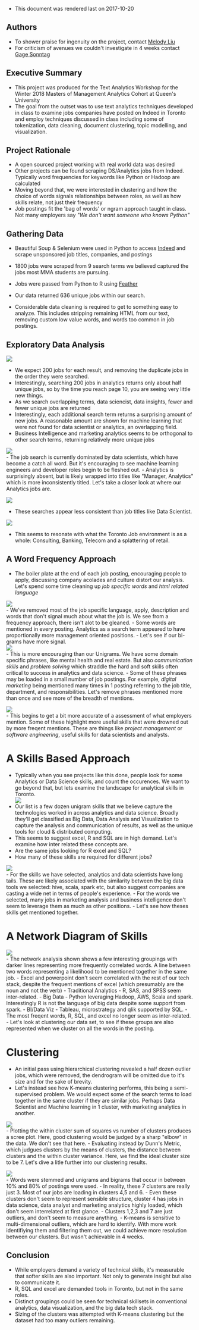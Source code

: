 -   This document was rendered last on 2017-10-20

Authors
-------

-   To shower praise for ingenuity on the project, contact [Melody Liu](https://www.linkedin.com/in/meifei-melody-liu/)
-   For criticism of avenues we couldn't investigate in 4 weeks contact [Gage Sonntag](https://www.linkedin.com/in/gage-sonntag/)

Executive Summary
-----------------

-   This project was produced for the Text Analytics Workshop for the Winter 2018 Masters of Management Analytics Cohort at Queen's University
-   The goal from the outset was to use text analytics techniques developed in class to examine jobs companies have posted on Indeed in Toronto and employ techniques discussed in class including some of tokenization, data cleaning, document clustering, topic modelling, and visualization.

Project Rationale
-----------------

-   A open sourced project working with real world data was desired
-   Other projects can be found scraping DS/Analytics jobs from Indeed. Typically word frequencies for keywords like Python or Hadoop are calculated
-   Moving beyond that, we were interested in clustering and how the choice of words signals relationships between roles, as well as how skills relate, not just their frequency
-   Job postings fit the 'bag of words' or ngram approach taught in class. Not many employers say *"We don't want someone who knows Python"*

Gathering Data
--------------

-   Beautiful Soup & Selenium were used in Python to access [Indeed](https://www.indeed.ca/jobs?q=analytics&l=Toronto&start=10 "Indeed:Analytics Jobs in Toronto") and scrape unsponsored job titles, companies, and postings
-   1800 jobs were scraped from 9 search terms we believed captured the jobs most MMA students are pursuing.
-   Jobs were passed from Python to R using [Feather](https://blog.rstudio.com/2016/03/29/feather/ "Feather: A Fast On-Disk Format for Data Frames for R and Python, powered by Apache Arrow")

-   Our data returned 636 unique jobs within our search.
-   Considerable data cleaning is required to get to something easy to analyze. This includes stripping remaining HTML from our text, removing custom low value words, and words too common in job postings.

Exploratory Data Analysis
-------------------------

<img src="Figs/unique postings by search-1.png" style="display: block; margin: auto;" />

-   We expect 200 jobs for each result, and removing the duplicate jobs in the order they were searched.
-   Interestingly, searching 200 jobs in analytics returns only about half unique jobs, so by the time you reach page 10, you are seeing very little new things.
-   As we search overlapping terms, data sciencist, data insights, fewer and fewer unique jobs are returned
-   Interestingly, each additional search term returns a surprising amount of new jobs. A reasonable amount are shown for machine learning that were not found for data scientist or analytics, an overlapping field.
-   Business Intelligence and marketing analytics seems to be orthogonal to other search terms, returning relatively more unique jobs

<img src="Figs/most frequent titles-1.png" style="display: block; margin: auto;" /> - The job search is currently dominated by data scientists, which have become a catch all word. But it's encouraging to see machine learning engineers and developer roles begin to be fleshed out. - Analytics is surprisingly absent, but is likely wrapped into titles like "Manager, Analytics" which is more inconsistently titled. Let's take a closer look at where our Analytics jobs are.

<img src="Figs/most frequent analytics titles-1.png" style="display: block; margin: auto;" />

-   These searches appear less consistent than job titles like Data Scientist.

<img src="Figs/most frequent companies-1.png" style="display: block; margin: auto;" />

-   This seems to resonate with what the Toronto Job environment is as a whole: Consulting, Banking, Telecom and a splattering of retail.

A Word Frequency Approach
-------------------------

-   The boiler plate at the end of each job posting, encouraging people to apply, discussing company acolades and culture distort our analysis. Let's spend some time cleaning up *job specific words* and *html related language*

<img src="Figs/unigrams count-1.png" style="display: block; margin: auto;" /> - We've removed most of the job specific language, apply, description and words that don't signal much about what the job is. We see from a frequency approach, there isn't alot to be gleaned. - Some words are mentioned in every posting. Analytics as a search term appeared to have proportionally more management oriented positions. - Let's see if our bi-grams have more signal. <img src="Figs/bigrams count-1.png" style="display: block; margin: auto;" /> - This is more encouraging than our Unigrams. We have some domain specific phrases, like mental health and real estate. But also *communication skills* and *problem solving* which straddle the hard and soft skills often critical to success in analytics and data science. - Some of these phrases may be loaded in a small number of job postings. For example, *digital marketing* being mentioned many times in 1 posting referring to the job title, department, and responsibilities. Let's remove phrases mentioned more than once and see more of the breadth of mentions.

<img src="Figs/distinct bigrams count-1.png" style="display: block; margin: auto;" /> - This begins to get a bit more accurate of a assessment of what employers mention. Some of these highlight more useful skills that were drowned out by more freqent mentions. These are things like *project management* or *software engineering*, useful skills for data scientists and analysts.

A Skills Based Approach
=======================

-   Typically when you see projects like this done, people look for some Analytics or Data Science skills, and count the occurences. We want to go beyond that, but lets examine the landscape for analytical skills in Toronto. <img src="Figs/skills mentioned-1.png" style="display: block; margin: auto;" />
-   Our list is a few dozen unigram skills that we believe capture the technologies worked in across analytics and data science. Broadly they'll get classified as Big Data, Data Analysis and Visualization to capture the analysis and communication of results, as well as the unique tools for cloud & distributed computing.
-   This seems to suggest excel, R and SQL are in high demand. Let's examine how inter related these concepts are.
-   Are the same jobs looking for R excel and SQL?
-   How many of these skills are required for different jobs?

<img src="Figs/histogram of skills-1.png" style="display: block; margin: auto;" /> - For the skills we have selected, analytics and data scientists have long tails. These are likely associated with the similarity between the big data tools we selected: hive, scala, spark etc, but also suggest companies are casting a wide net in terms of people's experience. - For the words we selected, many jobs in marketing analysis and business intelligence don't seem to leverage them as much as other positions. - Let's see how theses skills get mentioned together.

A Network Diagram of Skills
===========================

<img src="Figs/pairwise correlation-1.png" style="display: block; margin: auto;" /> - The network analysis shown shows a few interesting groupings with darker lines representing more frequently correlated words. A line between two words representing a likelihood to be mentioned together in the same job. - Excel and powerpoint don't seem correlated with the rest of our tech stack, despite the frequent mentions of excel (which presumably are the noun and not the verb) - Traditional Analytics - R, SAS, and SPSS seem inter-related. - Big Data - Python leveraging Hadoop, AWS, Scala and spark. Interestingly R is not the language of big data despite some support from spark. - BI/Data Viz - Tableau, microstrategy and qlik supported by SQL. - The most freqent words, R, SQL, and excel no longer seem as inter-related. - Let's look at clustering our data set, to see if these groups are also represented when we cluster on all the words in the posting.

Clustering
==========

-   An initial pass using hierarchical clustering revealed a half dozen outlier jobs, which were removed, the dendrogram will be omitted due to it's size and for the sake of brevity.
-   Let's instead see how K-means clustering performs, this being a semi-supervised problem. We would expect some of the search terms to load together in the same cluster if they are similar jobs. Perhaps Data Scientist and Machine learning in 1 cluster, with marketing analytics in another.

<img src="Figs/30 clusters-1.png" style="display: block; margin: auto;" /> - Plotting the within cluster sum of squares vs number of clusters produces a scree plot. Here, good clustering would be judged by a sharp "elbow" in the data. We don't see that here. - Evaluating instead by Dunn's Metric, which judgues clusters by the means of clusters, the distance between clusters and the within cluster variance. Here, we find the ideal cluster size to be 7. Let's dive a litle further into our clustering results.

<img src="Figs/7 cluster performance-1.png" style="display: block; margin: auto;" /> - Words were stemmed and unigrams and bigrams that occur in between 10% and 80% of postings were used. - In reality, these 7 clusters are really just 3. Most of our jobs are loading in clusters 4,5 and 6. - Even these clusters don't seem to represent sensible structure, cluster 4 has jobs in data science, data analyst and marketing analytics highly loaded, which don't seem interrelated at first glance. - Clusters 1,2,3 and 7 are just outliers, and don't seem to measure anything. - K-means is sensitive to multi-dimensional outliers, which are hard to identify. With more work identifiying them and filtering them out, we could achieve more resolution between our clusters. But wasn't achievable in 4 weeks.

Conclusion
----------

-   While employers demand a variety of technical skills, it's measurable that softer skills are also important. Not only to generate insight but also to communicate it.
-   R, SQL and excel are demanded tools in Toronto, but not in the same roles.
-   Distinct groupings could be seen for technical skillsets in conventional analytics, data visualization, and the big data tech stack.
-   Sizing of the clusters was attempted with K-means clustering but the dataset had too many outliers remaining.
